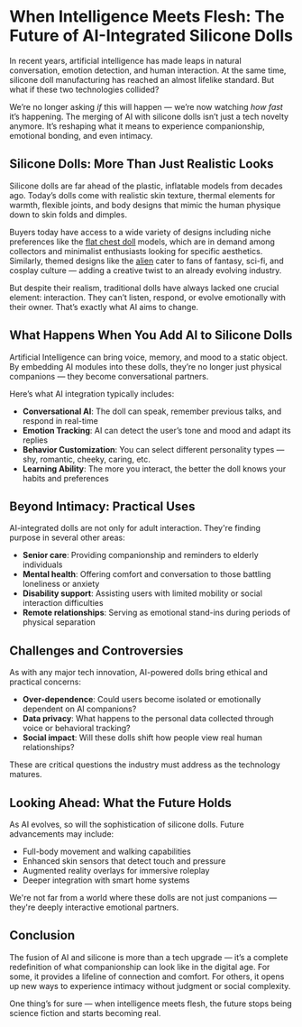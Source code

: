 
  <h1>When Intelligence Meets Flesh: The Future of AI-Integrated Silicone Dolls</h1>

  <p>In recent years, artificial intelligence has made leaps in natural conversation, emotion detection, and human interaction. At the same time, silicone doll manufacturing has reached an almost lifelike standard. But what if these two technologies collided?</p>

  <p>We’re no longer asking <em>if</em> this will happen — we’re now watching <em>how fast</em> it’s happening. The merging of AI with silicone dolls isn’t just a tech novelty anymore. It’s reshaping what it means to experience companionship, emotional bonding, and even intimacy.</p>

  <h2>Silicone Dolls: More Than Just Realistic Looks</h2>

  <p>Silicone dolls are far ahead of the plastic, inflatable models from decades ago. Today’s dolls come with realistic skin texture, thermal elements for warmth, flexible joints, and body designs that mimic the human physique down to skin folds and dimples.</p>

  <p>Buyers today have access to a wide variety of designs including niche preferences like the <a href="https://allyourdolls.com/collections/flat-chest-love-dolls/" target="_blank">flat chest doll</a> models, which are in demand among collectors and minimalist enthusiasts looking for specific aesthetics. Similarly, themed designs like the <a href="https://allyourdolls.com/product-category/by-its-look/alien/" target="_blank">alien</a> cater to fans of fantasy, sci-fi, and cosplay culture — adding a creative twist to an already evolving industry.</p>

  <p>But despite their realism, traditional dolls have always lacked one crucial element: interaction. They can’t listen, respond, or evolve emotionally with their owner. That’s exactly what AI aims to change.</p>

  <h2>What Happens When You Add AI to Silicone Dolls</h2>

  <p>Artificial Intelligence can bring voice, memory, and mood to a static object. By embedding AI modules into these dolls, they’re no longer just physical companions — they become conversational partners.</p>

  <p>Here’s what AI integration typically includes:</p>
  <ul>
    <li><strong>Conversational AI</strong>: The doll can speak, remember previous talks, and respond in real-time</li>
    <li><strong>Emotion Tracking</strong>: AI can detect the user’s tone and mood and adapt its replies</li>
    <li><strong>Behavior Customization</strong>: You can select different personality types — shy, romantic, cheeky, caring, etc.</li>
    <li><strong>Learning Ability</strong>: The more you interact, the better the doll knows your habits and preferences</li>
  </ul>

  <h2>Beyond Intimacy: Practical Uses</h2>

  <p>AI-integrated dolls are not only for adult interaction. They're finding purpose in several other areas:</p>
  <ul>
    <li><strong>Senior care</strong>: Providing companionship and reminders to elderly individuals</li>
    <li><strong>Mental health</strong>: Offering comfort and conversation to those battling loneliness or anxiety</li>
    <li><strong>Disability support</strong>: Assisting users with limited mobility or social interaction difficulties</li>
    <li><strong>Remote relationships</strong>: Serving as emotional stand-ins during periods of physical separation</li>
  </ul>

  <h2>Challenges and Controversies</h2>

  <p>As with any major tech innovation, AI-powered dolls bring ethical and practical concerns:</p>
  <ul>
    <li><strong>Over-dependence</strong>: Could users become isolated or emotionally dependent on AI companions?</li>
    <li><strong>Data privacy</strong>: What happens to the personal data collected through voice or behavioral tracking?</li>
    <li><strong>Social impact</strong>: Will these dolls shift how people view real human relationships?</li>
  </ul>

  <p>These are critical questions the industry must address as the technology matures.</p>

  <h2>Looking Ahead: What the Future Holds</h2>

  <p>As AI evolves, so will the sophistication of silicone dolls. Future advancements may include:</p>
  <ul>
    <li>Full-body movement and walking capabilities</li>
    <li>Enhanced skin sensors that detect touch and pressure</li>
    <li>Augmented reality overlays for immersive roleplay</li>
    <li>Deeper integration with smart home systems</li>
  </ul>

  <p>We're not far from a world where these dolls are not just companions — they're deeply interactive emotional partners.</p>

  <h2>Conclusion</h2>

  <p>The fusion of AI and silicone is more than a tech upgrade — it’s a complete redefinition of what companionship can look like in the digital age. For some, it provides a lifeline of connection and comfort. For others, it opens up new ways to experience intimacy without judgment or social complexity.</p>

  <p>One thing’s for sure — when intelligence meets flesh, the future stops being science fiction and starts becoming real.</p>


